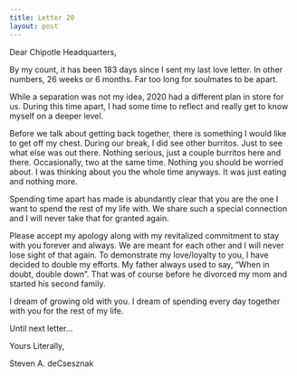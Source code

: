 ```yaml
---
title: Letter 20
layout: post
---
```


Dear Chipotle Headquarters, 

By my count, it has been 183 days since I sent my last love letter. In other numbers, 26 weeks or 6 months.  Far too long for soulmates to be apart.    

While a separation was not my idea, 2020 had a different plan in store for us.  During this time apart, I had some time to reflect and really get to know myself on a deeper level.

Before we talk about getting back together, there is something I would like to get off my chest.  During our break, I did see other burritos.  Just to see what else was out there.  Nothing serious, just a couple burritos here and there.  Occasionally, two at the same time.  Nothing you should be worried about.  I was thinking about you the whole time anyways. It was just eating and nothing more.  

Spending time apart has made is abundantly clear that you are the one I want to spend the rest of my life with.  We share such a special connection and I will never take that for granted again. 

Please accept my apology along with my revitalized commitment to stay with you forever and always.  We are meant for each other and I will never lose sight of that again. To demonstrate my love/loyalty to you, I have decided to double my efforts.  My father always used to say, “When in doubt, double down”.  That was of course before he divorced my mom and started his second family.

I dream of growing old with you.  I dream of spending every day together with you for the rest of my life. 

Until next letter...

Yours Literally,



Steven A. deCsesznak